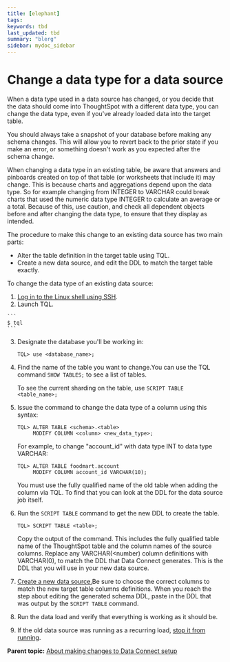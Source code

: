 ```yaml
---
title: [elephant]
tags: 
keywords: tbd
last_updated: tbd
summary: "blerg"
sidebar: mydoc_sidebar
---
```

# Change a data type for a data source

When a data type used in a data source has changed, or you decide that the data should come into ThoughtSpot with a different data type, you can change the data type, even if you've already loaded data into the target table.

You should always take a snapshot of your database before making any schema changes. This will allow you to revert back to the prior state if you make an error, or something doesn't work as you expected after the schema change.

When changing a data type in an existing table, be aware that answers and pinboards created on top of that table \(or worksheets that include it\) may change. This is because charts and aggregations depend upon the data type. So for example changing from INTEGER to VARCHAR could break charts that used the numeric data type INTEGER to calculate an average or a total. Because of this, use caution, and check all dependent objects before and after changing the data type, to ensure that they display as intended.

The procedure to make this change to an existing data source has two main parts:

-   Alter the table definition in the target table using TQL.
-   Create a new data source, and edit the DDL to match the target table exactly.

To change the data type of an existing data source:

1.   [Log in to the Linux shell using SSH](../../../admin/setup/login_console.html#). 
2.   Launch TQL. 

    ```
    $ tql
    ```

3.  Designate the database you'll be working in:

    ```
    TQL> use <database_name>;
    ```

4.  Find the name of the table you want to change.You can use the TQL command `SHOW TABLES;` to see a list of tables.

    To see the current sharding on the table, use `SCRIPT TABLE <table_name>;`

5. Issue the command to change the data type of a column using this syntax: 

    ```
    TQL> ALTER TABLE <schema>.<table>
         MODIFY COLUMN <column> <new_data_type>;
    ```

    For example, to change "account_id" with data type INT to data type VARCHAR:

    ```
    TQL> ALTER TABLE foodmart.account
         MODIFY COLUMN account_id VARCHAR(10);
    ```

    You must use the fully qualified name of the old table when adding the column via TQL. To find that you can look at the DDL for the data source job itself.

6.  Run the `SCRIPT TABLE` command to get the new DDL to create the table.

    ```
    TQL> SCRIPT TABLE <table>;
    ```

    Copy the output of the command. This includes the fully qualified table name of the ThoughtSpot table and the column names of the source columns. Replace any VARCHAR\(<number\) column definitions with VARCHAR\(0\), to match the DDL that Data Connect generates. This is the DDL that you will use in your new data source.

7.  [Create a new data source.](../../../shared/conrefs/../../data_connect/data_connect/setup/adding_data_source.html#)Be sure to choose the correct columns to match the new target table columns definitions. When you reach the step about editing the generated schema DDL, paste in the DDL that was output by the `SCRIPT TABLE` command.
8.  Run the data load and verify that everything is working as it should be.
9. If the old data source was running as a recurring load, [stop it from running](../../../shared/conrefs/../../data_connect/data_connect/making_changes/stop_scheduled_job.html#). 

**Parent topic:** [About making changes to Data Connect setup](../../../data_connect/data_connect/making_changes/about_changing_etl_jobs.html)

